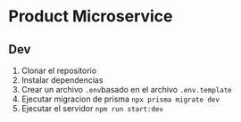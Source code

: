 # Product Microservice

## Dev

1. Clonar el repositorio
2. Instalar dependencias
3. Crear un archivo `.env`basado en el archivo `.env.template`
4. Ejecutar migracion de prisma `npx prisma migrate dev`
5. Ejecutar el servidor `npm run start:dev`